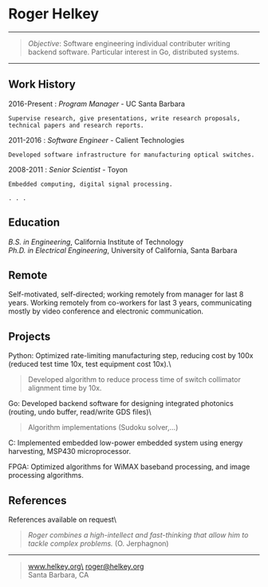 
Roger Helkey
=========================

----

> <i>Objective</i>: Software engineering individual contributer writing backend software. 
Particular interest in Go, distributed systems.

----


Work History
----------

2016-Present
:   <i>Program Manager</i> - UC Santa Barbara

    Supervise research, give presentations, write research proposals, technical papers and research reports.

2011-2016
:   <i>Software Engineer</i> - Calient Technologies

    Developed software infrastructure for manufacturing optical switches.

2008-2011
:    <i>Senior Scientist</i> - Toyon

    Embedded computing, digital signal processing.

    . . .


Education
---------
<i>B.S. in Engineering</i>, California Institute of Technology\
<i>Ph.D. in Electrical Engineering</i>, University of California, Santa Barbara


Remote
------------
Self-motivated, self-directed; working remotely from manager for last 8 years. 
Working remotely from co-workers for last 3 years, communicating mostly by 
video conference and electronic communication.


Projects
------------
Python: Optimized rate-limiting manufacturing step, reducing cost by 100x (reduced test time 10x, test equipment cost 10x).\
> Developed algorithm to reduce process time of switch collimator alignment time by 10x.

Go: Developed backend software for designing integrated photonics (routing, undo buffer, read/write GDS files)\
> Algorithm implementations (Sudoku solver,...)

C: Implemented embedded low-power embedded system using energy harvesting, MSP430 microprocessor. 

FPGA: Optimized algorithms for WiMAX baseband processing, and image processing algorithms.


References
------------
References available on request\
> <i>Roger combines a high-intellect and fast-thinking that allow him to tackle complex problems.</i> (O. Jerphagnon)


----
> www.helkey.org\
> <roger@helkey.org>\
> Santa Barbara, CA
